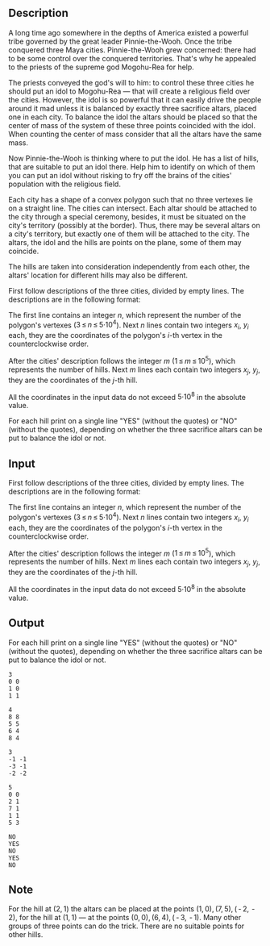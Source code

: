 ## Description

<div><p>A long time ago somewhere in the depths of America existed a powerful tribe governed by the great leader Pinnie-the-Wooh. Once the tribe conquered three Maya cities. Pinnie-the-Wooh grew concerned: there had to be some control over the conquered territories. That's why he appealed to the priests of the supreme god Mogohu-Rea for help.</p><p>The priests conveyed the god's will to him: to control these three cities he should put an idol to Mogohu-Rea — that will create a religious field over the cities. However, the idol is so powerful that it can easily drive the people around it mad unless it is balanced by exactly three sacrifice altars, placed one in each city. To balance the idol the altars should be placed so that the center of mass of the system of these three points coincided with the idol. When counting the center of mass consider that all the altars have the same mass.</p><p>Now Pinnie-the-Wooh is thinking where to put the idol. He has a list of hills, that are suitable to put an idol there. Help him to identify on which of them you can put an idol without risking to fry off the brains of the cities' population with the religious field.</p><p>Each city has a shape of a convex polygon such that no three vertexes lie on a straight line. The cities can intersect. Each altar should be attached to the city through a special ceremony, besides, it must be situated on the city's territory (possibly at the border). Thus, there may be several altars on a city's territory, but exactly one of them will be attached to the city. The altars, the idol and the hills are points on the plane, some of them may coincide.</p><p>The hills are taken into consideration independently from each other, the altars' location for different hills may also be different.</p></div><div class="input-specification"><p>First follow descriptions of the three cities, divided by empty lines. The descriptions are in the following format:</p><p>The first line contains an integer <span class="tex-span"><i>n</i></span>, which represent the number of the polygon's vertexes (<span class="tex-span">3 ≤ <i>n</i> ≤ 5·10<sup class="upper-index">4</sup></span>). Next <span class="tex-span"><i>n</i></span> lines contain two integers <span class="tex-span"><i>x</i><sub class="lower-index"><i>i</i></sub></span>, <span class="tex-span"><i>y</i><sub class="lower-index"><i>i</i></sub></span> each, they are the coordinates of the polygon's <span class="tex-span"><i>i</i></span>-th vertex in the counterclockwise order.</p><p>After the cities' description follows the integer <span class="tex-span"><i>m</i></span> (<span class="tex-span">1 ≤ <i>m</i> ≤ 10<sup class="upper-index">5</sup></span>), which represents the number of hills. Next <span class="tex-span"><i>m</i></span> lines each contain two integers <span class="tex-span"><i>x</i><sub class="lower-index"><i>j</i></sub></span>, <span class="tex-span"><i>y</i><sub class="lower-index"><i>j</i></sub></span>, they are the coordinates of the <span class="tex-span"><i>j</i></span>-th hill.</p><p>All the coordinates in the input data do not exceed <span class="tex-span">5·10<sup class="upper-index">8</sup></span> in the absolute value.</p></div><div class="output-specification"><p>For each hill print on a single line "<span class="tex-font-style-tt">YES</span>" (without the quotes) or "<span class="tex-font-style-tt">NO</span>" (without the quotes), depending on whether the three sacrifice altars can be put to balance the idol or not.</p></div>

## Input

<p>First follow descriptions of the three cities, divided by empty lines. The descriptions are in the following format:</p><p>The first line contains an integer <span class="tex-span"><i>n</i></span>, which represent the number of the polygon's vertexes (<span class="tex-span">3 ≤ <i>n</i> ≤ 5·10<sup class="upper-index">4</sup></span>). Next <span class="tex-span"><i>n</i></span> lines contain two integers <span class="tex-span"><i>x</i><sub class="lower-index"><i>i</i></sub></span>, <span class="tex-span"><i>y</i><sub class="lower-index"><i>i</i></sub></span> each, they are the coordinates of the polygon's <span class="tex-span"><i>i</i></span>-th vertex in the counterclockwise order.</p><p>After the cities' description follows the integer <span class="tex-span"><i>m</i></span> (<span class="tex-span">1 ≤ <i>m</i> ≤ 10<sup class="upper-index">5</sup></span>), which represents the number of hills. Next <span class="tex-span"><i>m</i></span> lines each contain two integers <span class="tex-span"><i>x</i><sub class="lower-index"><i>j</i></sub></span>, <span class="tex-span"><i>y</i><sub class="lower-index"><i>j</i></sub></span>, they are the coordinates of the <span class="tex-span"><i>j</i></span>-th hill.</p><p>All the coordinates in the input data do not exceed <span class="tex-span">5·10<sup class="upper-index">8</sup></span> in the absolute value.</p>

## Output

<p>For each hill print on a single line "<span class="tex-font-style-tt">YES</span>" (without the quotes) or "<span class="tex-font-style-tt">NO</span>" (without the quotes), depending on whether the three sacrifice altars can be put to balance the idol or not.</p>





```input1
3
0 0
1 0
1 1

4
8 8
5 5
6 4
8 4

3
-1 -1
-3 -1
-2 -2

5
0 0
2 1
7 1
1 1
5 3

```




```output1
NO
YES
NO
YES
NO

```



## Note

<p>For the hill at <span class="tex-span">(2, 1)</span> the altars can be placed at the points <span class="tex-span">(1, 0), (7, 5), ( - 2,  - 2)</span>, for the hill at <span class="tex-span">(1, 1)</span> — at the points <span class="tex-span">(0, 0), (6, 4), ( - 3,  - 1)</span>. Many other groups of three points can do the trick. There are no suitable points for other hills.</p>
